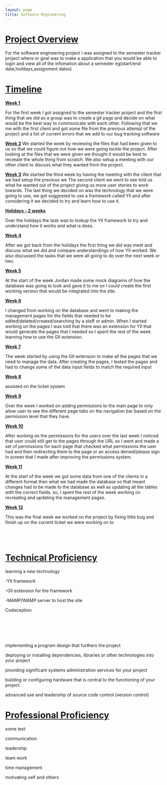 ```yaml
---
layout: page
title: Software Engineering
---
```


<h1><u><b>Project Overview</b></u></h1>

For the software engineering project i was assigned to the semester tracker project where or goal was to make a application that you would be able to login and view all of the infomation about a semester eg(start/end date,hoildays,assignment dates)

<h1><u><b>Timeline</b></u></h1>

<u><b>Week 1</b></u>

For the first week I got assigned to the semester tracker project and the first thing that we did as a group was to create a git page and decide on what would be the best way to communicate with each other.
Following that we me with the first client and got some file from the previous attempt of the project and a list of current errors that we add to our bug tracking software


<u><b>Week 2</b></u>
We started the week by reviewing the files that had been given to us so that we could figure out how we were going tackle the project. After looking at the files that we were given we thought it would be best to recreate the whole thing from scratch.
We also setup a meeting with our other client to discuss what they wanted from the project.


<u><b>Week 3</b></u>
We started the third week by having the meeting with the client that we had setup the previous we
The second client we went to see told us what he wanted out of the project giving us more user stories to work towards.
The last thing we decided on was the technology that we were going to use, we got suggested to use a framework called YII and after considering it we decided to try and learn how to use it.

<u><b>Holidays - 2 weeks</b></u>

Over the holidays the task was to lookup the YII framework to try and understand how it works and what is does. 


<u><b>Week 4</b></u>

After we got back from the holidays the first thing we did was meet and discuss what we did and compare understandings of how YII worked.
We also discussed the tasks that we were all going to do over the next week or two.

<u><b>Week 5</b></u>

At the start of the week Jordan made some mock diagrams of how the database was going to look and gave it to me so I could create the first working version that would be integrated into the site.

<u><b>Week 6</b></u>

I changed from working on the database and went to making the management pages for the fields that needed to be edited/deleted/created/searching by a staff or admin. When I started working on the pages I was told that there was an extension for YII that would generate the pages that I needed so I spent the rest of the week learning how to use the GII extension.

<u><b>Week 7</b></u>

The week started by using the GII extension to make all the pages that we need to manage the data. After creating the pages, I tested the pages and had to change some of the data input fields to match the required input

<u><b>Week 8</b></u>

assisted on the ticket system

<u><b>Week 9</b></u>

Over the week I worked on adding permissions to the main page to only allow user to see the different page tabs on the navigation bar based on the permission level that they have.

<u><b>Week 10</b></u>

After working on the permissions for the users over the last week I noticed that user could still get to the pages through the URL so I went and made a set of permissions for each page that checked what permissions the user had and then redirecting them to the page or an access denied/please sign in screen that I made after improving the permissions system.

<u><b>Week 11</b></u>

At the start of the week we got some data from one of the clients in a different format then what we had made the database so that meant changes had to be made to the database as well as updating all the tables with the correct fields. so, I spent the rest of the week working on recreating and updating the management pages.

<u><b>Week 12</b></u>

This was the final week we worked on the project by fixing little bug and finish up on the current ticket we were working on to 



<br><br>


<h1><u><b>Technical Proficiency</b></u></h1>


learning a new technology

-YII			framework

-GII			extension for the framework

-MAMP/WAMP		server to host the site

Codeception

<br><br><br><br>

implementing a program design that furthers the project

deploying or installing dependencies, libraries or other technologies into your project

providing significant systems administration services for your project

building or configuring hardware that is central to the functioning of your project

advanced use and leadership of source code control (version control)

<h1><u><b>Professional Proficiency</b></u></h1>

some text

communication

leadership

team work

time management

motivating self and others












